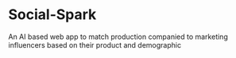 # Social-Spark
An AI based web app to match production companied to marketing influencers based on their product and demographic
